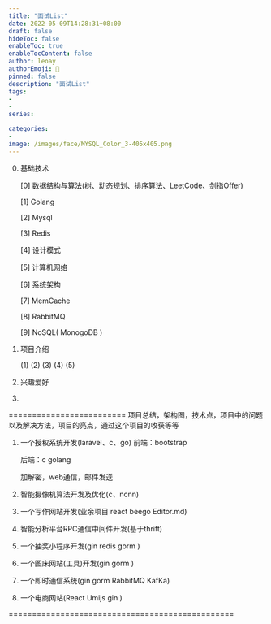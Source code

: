 ```yaml
---
title: "面试List"
date: 2022-05-09T14:28:31+08:00
draft: false
hideToc: false
enableToc: true
enableTocContent: false
author: leoay
authorEmoji: 🎅
pinned: false
description: "面试List"
tags:
- 
- 
series:

categories:
- 
image: /images/face/MYSQL_Color_3-405x405.png
---
```



0. 基础技术

    [0] 数据结构与算法(树、动态规划、排序算法、LeetCode、剑指Offer)

    [1] Golang

    [2] Mysql

    [3] Redis

    [4] 设计模式

    [5] 计算机网络

    [6] 系统架构

    [7] MemCache

    [8] RabbitMQ

    [9] NoSQL( MonogoDB )

1. 项目介绍
    
    (1) 
    (2) 
    (3) 
    (4) 
    (5) 

2. 兴趣爱好





3. 
    


=========================
项目总结，架构图，技术点，项目中的问题以及解决方法，项目的亮点，通过这个项目的收获等等

1. 一个授权系统开发(laravel、c、go)
    前端：bootstrap

    后端：c golang

    加解密，web通信，邮件发送

2. 智能摄像机算法开发及优化(c、ncnn)



3. 一个写作网站开发(业余项目 react beego Editor.md)



4. 智能分析平台RPC通信中间件开发(基于thrift)



5. 一个抽奖小程序开发(gin redis gorm )



6. 一个图床网站(工具)开发(gin gorm )



7. 一个即时通信系统(gin gorm RabbitMQ KafKa)



8. 一个电商网站(React Umijs gin )

================================================